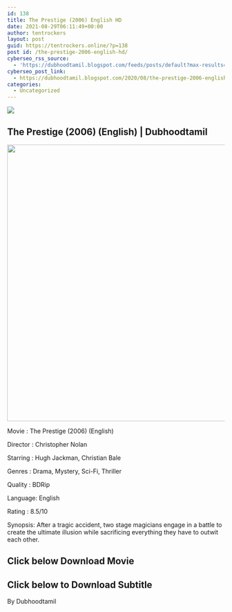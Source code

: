 ```yaml
---
id: 138
title: The Prestige (2006) English HD
date: 2021-08-29T06:11:49+00:00
author: tentrockers
layout: post
guid: https://tentrockers.online/?p=138
post id: /the-prestige-2006-english-hd/
cyberseo_rss_source:
  - 'https://dubhoodtamil.blogspot.com/feeds/posts/default?max-results=150&start-index=151'
cyberseo_post_link:
  - https://dubhoodtamil.blogspot.com/2020/08/the-prestige-2006-english-hd.html
categories:
  - Uncategorized
---
```

<div class="media_block">
  <img src="https://1.bp.blogspot.com/-JrBv1JHK2Uk/Xyo3M7CgT6I/AAAAAAAAA_M/S9dTrYQ_D6M2cRHLdmn_n9gtPjuuDFltACLcBGAsYHQ/s72-c/images%2B%252818%2529.jpeg" class="media_thumbnail" />
</div>

## **<span>The Prestige (2006) (English) | Dubhoodtamil</span>**

<div class="separator">
  <a href="https://1.bp.blogspot.com/-JrBv1JHK2Uk/Xyo3M7CgT6I/AAAAAAAAA_M/S9dTrYQ_D6M2cRHLdmn_n9gtPjuuDFltACLcBGAsYHQ/s675/images%2B%252818%2529.jpeg"><img border="0" data-original-height="675" data-original-width="455" height="640" src="https://1.bp.blogspot.com/-JrBv1JHK2Uk/Xyo3M7CgT6I/AAAAAAAAA_M/S9dTrYQ_D6M2cRHLdmn_n9gtPjuuDFltACLcBGAsYHQ/s640/images%2B%252818%2529.jpeg" /></a>
</div>

Movie	<span></span>:	<span></span>The Prestige (2006) (English)

Director	<span></span>:	<span></span>Christopher Nolan

Starring	<span></span>:	<span></span>Hugh Jackman, Christian Bale

Genres	<span></span>:	<span></span>Drama, Mystery, Sci-Fi, Thriller

Quality	<span></span>:	<span></span>BDRip

Language:	<span></span>English

Rating	<span></span>:	<span></span>8.5/10

Synopsis: After a tragic accident, two stage magicians engage in a battle to create the ultimate illusion while sacrificing everything they have to outwit each other.

## **<span>Click below Download Movie</span>**

## **<span>Click below to Download Subtitle</span>**

By Dubhoodtamil